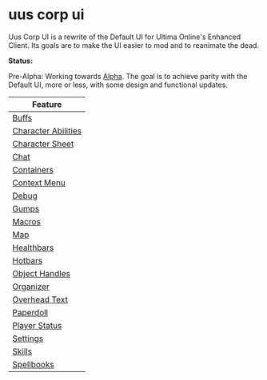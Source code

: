 # uus corp ui

Uus Corp UI is a rewrite of the Default UI for Ultima Online's Enhanced Client. Its goals are to make the UI easier to mod and to reanimate the dead.

**Status:**

Pre-Alpha: Working towards [Alpha](https://github.com/loop-uc-ui/uus-corp-ui/milestone/20). The goal is to achieve parity with the Default UI, more or less, with some design and functional updates.

| Feature          |
|------------------|
| [Buffs](https://github.com/loop-uc-ui/uus-corp-ui/projects/18) |
| [Character Abilities](https://github.com/loop-uc-ui/uus-corp-ui/projects/20) |
| [Character Sheet](https://github.com/loop-uc-ui/uus-corp-ui/projects/19) |
| [Chat](https://github.com/loop-uc-ui/uus-corp-ui/projects/16) |
| [Containers](https://github.com/loop-uc-ui/uus-corp-ui/projects/12) |
| [Context Menu](https://github.com/loop-uc-ui/uus-corp-ui/projects/25) |
| [Debug](https://github.com/loop-uc-ui/uus-corp-ui/projects/15) |
| [Gumps](https://github.com/loop-uc-ui/uus-corp-ui/projects/17) |
| [Macros](https://github.com/loop-uc-ui/uus-corp-ui/projects/27) |
| [Map](https://github.com/loop-uc-ui/uus-corp-ui/projects/32) |
| [Healthbars](https://github.com/loop-uc-ui/uus-corp-ui/projects/14) |
| [Hotbars](https://github.com/loop-uc-ui/uus-corp-ui/projects/28) |
| [Object Handles](https://github.com/loop-uc-ui/uus-corp-ui/projects/24) |
| [Organizer](https://github.com/loop-uc-ui/uus-corp-ui/projects/26) |
| [Overhead Text](https://github.com/loop-uc-ui/uus-corp-ui/projects/21) |
| [Paperdoll](https://github.com/loop-uc-ui/uus-corp-ui/projects/11) |
| [Player Status](https://github.com/loop-uc-ui/uus-corp-ui/projects/13) |
| [Settings](https://github.com/loop-uc-ui/uus-corp-ui/projects/23) |
| [Skills](https://github.com/loop-uc-ui/uus-corp-ui/projects/22) |
| [Spellbooks](https://github.com/loop-uc-ui/uus-corp-ui/projects/31) |
